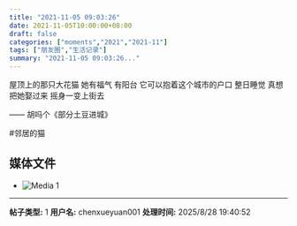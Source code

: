```yaml
---
title: "2021-11-05 09:03:26"
date: 2021-11-05T10:00:00+08:00
draft: false
categories: ["moments","2021","2021-11"]
tags: ["朋友圈","生活记录"]
summary: "2021-11-05 09:03:26..."
---
```


屋顶上的那只大花猫
她有福气
有阳台
它可以抱着这个城市的户口
整日睡觉
真想把她娶过来
摇身一变上街去

—— 胡吗个《部分土豆进城》

#邻居的猫

## 媒体文件

- ![Media 1](/Moments/photos/2021-11-05/202111050903260.jpg)

---

**帖子类型:** 1
**用户名:** chenxueyuan001
**处理时间:** 2025/8/28 19:40:52
